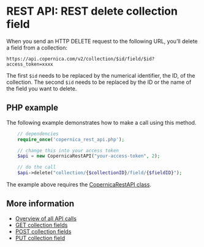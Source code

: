 # REST API: REST delete collection field

When you send an HTTP DELETE request to the following URL, you’ll delete a field from a collection:

`https://api.copernica.com/v2/collection/$id/field/$id?access_token=xxxx`

The first `$id` needs to be replaced by the numerical identifier, the ID, of the collection. 
The second `$id` needs to be replaced by the ID or the name of the field you want to delete.

## PHP example

The following example demonstrates how to make a call using this method.

```php
	// dependencies
	require_once('copernica_rest_api.php');

	// change this into your access token
	$api = new CopernicaRestAPI("your-access-token", 2);

	// do the call
	$api->delete("collection/{$collectionID}/field/{$fieldID}");
```

The example above requires the [CopernicaRestAPI class](rest-php).

## More information

- [Overview of all API calls](rest-api)
- [GET collection fields](rest-get-collection-fields)
- [POST collection fields](rest-post-collection-fields)
- [PUT collection field](rest-put-collection-field)
